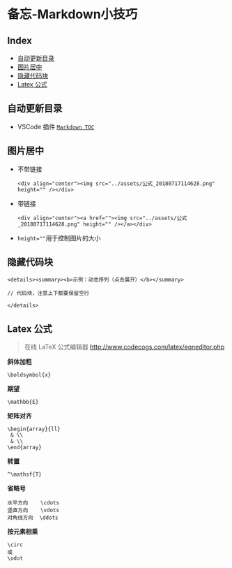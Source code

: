 备忘-Markdown小技巧
===

Index
---
<!-- TOC -->

- [自动更新目录](#自动更新目录)
- [图片居中](#图片居中)
- [隐藏代码块](#隐藏代码块)
- [Latex 公式](#latex-公式)

<!-- /TOC -->

## 自动更新目录
- VSCode 插件 [`Markdown TOC`](https://marketplace.visualstudio.com/items?itemName=AlanWalk.markdown-toc)

## 图片居中
- 不带链接
  ```
  <div align="center"><img src="../assets/公式_20180717114628.png" height="" /></div>
  ```
- 带链接
  ```
  <div align="center"><a href=""><img src="../assets/公式_20180717114628.png" height="" /></a></div>
  ```
- `height=""`用于控制图片的大小

## 隐藏代码块
```
<details><summary><b>示例：动态序列（点击展开）</b></summary> 

// 代码块，注意上下都要保留空行

</details>
```

## Latex 公式
> 在线 LaTeX 公式编辑器 http://www.codecogs.com/latex/eqneditor.php

**斜体加粗**
```
\boldsymbol{x}
```
**期望**
```
\mathbb{E}
```
**矩阵对齐**
```
\begin{array}{ll}
 & \\
 & \\
\end{array}
```
**转置**
```
^\mathsf{T}
```
**省略号**
```
水平方向    \cdots   
竖直方向    \vdots   
对角线方向  \ddots
```
**按元素相乘**
```
\circ
或
\odot
```